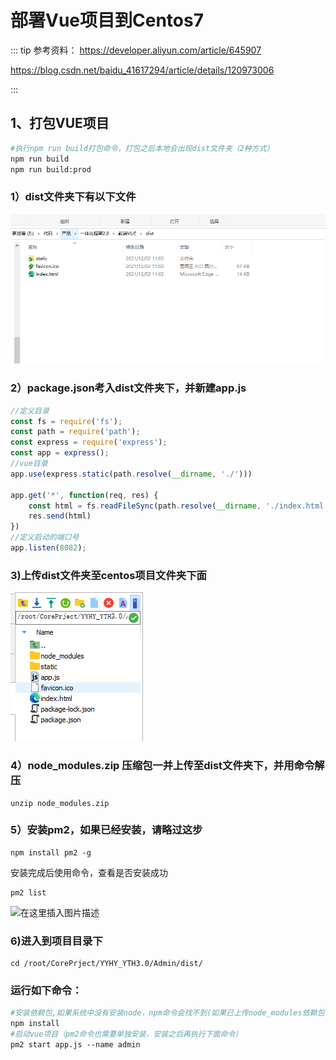 # 部署Vue项目到Centos7


::: tip 参考资料：
https://developer.aliyun.com/article/645907

https://blog.csdn.net/baidu_41617294/article/details/120973006

:::


## 1、打包VUE项目

~~~dockerfile
#执行npm run build打包命令，打包之后本地会出现dist文件夹（2种方式）
npm run build
npm run build:prod
~~~

### 1）dist文件夹下有以下文件

![](../img/mix/image-20220804103943271.png)


### 2）package.json考入dist文件夹下，并新建app.js

~~~javascript
//定义目录
const fs = require('fs');
const path = require('path');
const express = require('express');
const app = express();
//vue目录
app.use(express.static(path.resolve(__dirname, './')))

app.get('*', function(req, res) {
    const html = fs.readFileSync(path.resolve(__dirname, './index.html'), 'utf-8')
    res.send(html)
})
//定义启动的端口号
app.listen(8082);
~~~

### 3)上传dist文件夹至centos项目文件夹下面

![image-20220804104258838](../img/mix/image-20220804104258838.png)

### 4）node_modules.zip 压缩包一并上传至dist文件夹下，并用命令解压

~~~shell
unzip node_modules.zip
~~~


### 5）安装pm2，如果已经安装，请略过这步
~~~shell
npm install pm2 -g
~~~

安装完成后使用命令，查看是否安装成功

~~~shell
pm2 list
~~~

![在这里插入图片描述](https://img-blog.csdnimg.cn/a0934a952c7743bb8eebb85303773fda.png?x-oss-process=image/watermark,type_ZHJvaWRzYW5zZmFsbGJhY2s,shadow_50,text_Q1NETiBAYnVn5oqX5L2T,size_20,color_FFFFFF,t_70,g_se,x_16)

### 6)进入到项目目录下
~~~shell
cd /root/CorePrject/YYHY_YTH3.0/Admin/dist/
~~~

### 运行如下命令：

~~~dockerfile
#安装依赖包,如果系统中没有安装node，npm命令会找不到(如果已上传node_modules依赖包可不执行此命令)
npm install
#启动vue项目（pm2命令也需要单独安装，安装之后再执行下面命令）
pm2 start app.js --name admin
~~~

